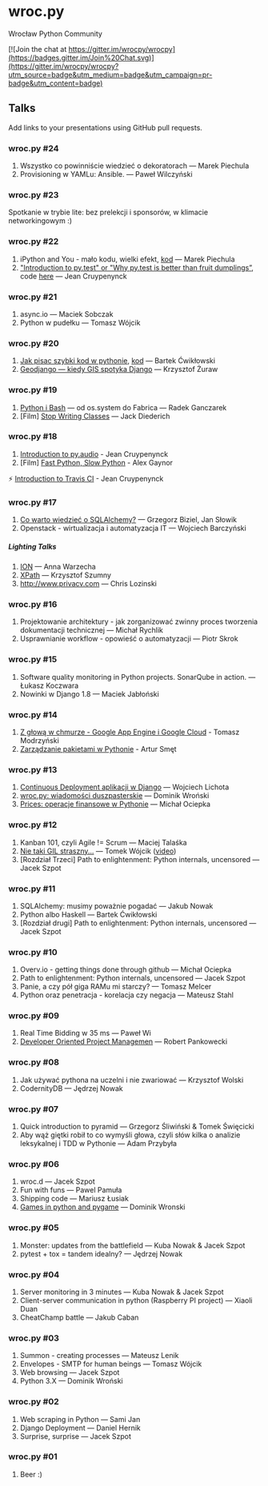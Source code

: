 # wroc.py

Wrocław Python Community

[![Join the chat at https://gitter.im/wrocpy/wrocpy](https://badges.gitter.im/Join%20Chat.svg)](https://gitter.im/wrocpy/wrocpy?utm_source=badge&utm_medium=badge&utm_campaign=pr-badge&utm_content=badge)

## Talks

Add links to your presentations using GitHub pull requests.

### wroc.py #24

1. Wszystko co powinniście wiedzieć o dekoratorach — Marek Piechula
2. Provisioning w YAMLu: Ansible. — Paweł Wilczyński

### wroc.py #23

Spotkanie w trybie lite: bez prelekcji i sponsorów, w klimacie networkingowym :)

### wroc.py #22

1. iPython and You - mało kodu, wielki efekt, [kod](https://github.com/firemark/notebooks/tree/master/ipython-prelection) — Marek Piechula
2. ["Introduction to py.test" or "Why py.test is better than fruit dumplings”](http://slides.com/jeancruypenynck/introduction-to-py-test/), code [here](https://github.com/filaton/pytest-intro/) — Jean Cruypenynck

### wroc.py #21

1. async.io — Maciek Sobczak
2. Python w pudełku — Tomasz Wójcik

### wroc.py #20

1. [Jak pisac szybki kod w pythonie](https://speakerdeck.com/paczesiowa/jak-pisac-szybki-kod-w-pythonie), [kod](https://www.dropbox.com/s/7ntmq4fwypwd4dw/paczesiowa_szybki_kod.tar.bz2?dl=0) — Bartek Ćwikłowski
2. [Geodjango — kiedy GIS spotyka Django](http://slides.com/noaal/deck) — Krzysztof Żuraw

### wroc.py #19

1. [Python i Bash](http://www.slideshare.net/RadosawJanGanczarek/python-and-bash-from-ossystem-to-fabric) — od os.system do Fabrica — Radek Ganczarek
2. [Film] [Stop Writing Classes](https://www.youtube.com/watch?v=o9pEzgHorH0) — Jack Diederich

### wroc.py #18

1. [Introduction to py.audio](http://nonatomiclabs.com/blog/?p=67) - Jean Cruypenynck
2. [Film] [Fast Python, Slow Python](https://www.youtube.com/watch?v=7eeEf_rAJds) - Alex Gaynor

⚡ ️[Introduction to Travis CI](http://nonatomiclabs.com/blog/?p=75) - Jean Cruypenynck  

### wroc.py #17

1. [Co warto wiedzieć o SQLAlchemy?](http://equus71.github.io/sqlalchemy-worth-to-know/) — Grzegorz Biziel, Jan Słowik
2. Openstack - wirtualizacja i automatyzacja IT — Wojciech Barczyński

##### Lighting Talks

1. [ION](https://ionapp.com/) — Anna Warzecha
2. [XPath](https://slides.com/noisy/xpath/) — Krzysztof Szumny
3. http://www.privacv.com — Chris Lozinski

### wroc.py #16

1. Projektowanie architektury - jak zorganizować zwinny proces tworzenia dokumentacji technicznej — Michał Rychlik
2. Usprawnianie workflow - opowieść o automatyzacji — Piotr Skrok

### wroc.py #15

1. Software quality monitoring in Python projects. SonarQube in action. — Łukasz Koczwara
2. Nowinki w Django 1.8 — Maciek Jabłoński

### wroc.py #14

1. [Z głową w chmurze - Google App Engine i Google Cloud](http://modriv.net/gae-wrocpy/) - Tomasz Modrzyński
2. [Zarządzanie pakietami w Pythonie](http://artursmet.github.io/wroc.py-14/) - Artur Smęt

### wroc.py #13

1. [Continuous Deployment aplikacji w Django](http://lichota.pl/continuous_deployment_032015.pdf) — Wojciech Lichota
2. [wroc.py: wiadomości duszpasterskie](http://slides.com/dominikwronski/lucky-13#/) — Dominik Wroński
3. [Prices: operacje finansowe w Pythonie](http://mociepka.github.io/wroc.py-prices/) — Michał Ociepka

### wroc.py #12

1. Kanban 101, czyli Agile != Scrum — Maciej Talaśka
2. [Nie taki GIL straszny...](https://speakerdeck.com/tomekwojcik/nie-taki-gil-straszny-dot-dot-dot) — Tomek Wójcik ([video](https://www.youtube.com/watch?v=hMFJfopUXLA))
3. [Rozdział Trzeci] Path to enlightenment: Python internals, uncensored — Jacek Szpot

### wroc.py #11

1. SQLAlchemy: musimy poważnie pogadać — Jakub Nowak
2. Python albo Haskell — Bartek Ćwikłowski
3. [Rozdział drugi] Path to enlightenment: Python internals, uncensored — Jacek Szpot

### wroc.py #10

1. Overv.io - getting things done through github — Michał Ociepka
2. Path to enlightenment: Python internals, uncensored — Jacek Szpot
3. Panie, a czy pół giga RAMu mi starczy? — Tomasz Melcer
4. Python oraz penetracja - korelacja czy negacja — Mateusz Stahl

### wroc.py #09

1. Real Time Bidding w 35 ms — Paweł Wi
2. [Developer Oriented Project Managemen](http://robert.pankowecki.pl/wrocpy/index.html) — Robert Pankowecki

### wroc.py #08

1. Jak używać pythona na uczelni i nie zwariować — Krzysztof Wolski
2. CodernityDB — Jędrzej Nowak

### wroc.py #07

1. Quick introduction to pyramid — Grzegorz Śliwiński & Tomek Święcicki
2. Aby wąż giętki robił to co wymyśli głowa, czyli słów kilka o analizie leksykalnej i TDD w Pythonie — Adam Przybyła

### wroc.py #06

1. wroc.d — Jacek Szpot
2. Fun with funs — Pawel Pamuła
3. Shipping code — Mariusz Łusiak
4. [Games in python and pygame](http://slides.com/dominikwronski/snakegamepython#/) — Dominik Wronski

### wroc.py #05

1. Monster: updates from the battlefield — Kuba Nowak & Jacek Szpot
2. pytest + tox = tandem idealny? — Jędrzej Nowak

### wroc.py #04

1. Server monitoring in 3 minutes — Kuba Nowak & Jacek Szpot
2. Client-server communication in python (Raspberry PI project) — Xiaoli Duan
3. CheatChamp battle — Jakub Caban

### wroc.py #03

1. Summon - creating processes — Mateusz Lenik
2. Envelopes - SMTP for human beings — Tomasz Wójcik
3. Web browsing — Jacek Szpot
4. Python 3.X — Dominik Wroński

### wroc.py #02

1. Web scraping in Python — Sami Jan
2. Django Deployment — Daniel Hernik
3. Surprise, surprise — Jacek Szpot

### wroc.py #01

1. Beer :)

